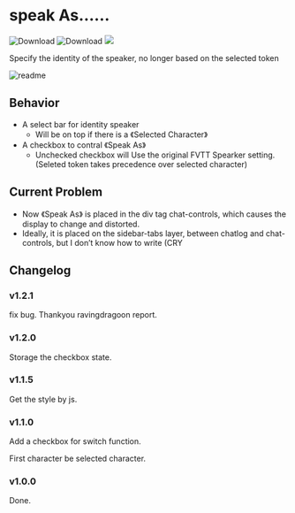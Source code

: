 # speak As……

![Download](https://img.shields.io/github/downloads/hktrpg/foundryVTT-speak-as/total)
![Download](https://img.shields.io/badge/Foundry-v0.8.9-informational)
<a href="https://patreon.com/HKTRPG"><img src="https://img.shields.io/endpoint.svg?url=https://shieldsio-patreon.vercel.app/api/?username=HKTRPG&type=patrons" /></a>

Specify the identity of the speaker, no longer based on the selected token

![readme](./readme.png)

## Behavior

- A select bar for identity speaker
  - Will be on top if there is a 《Selected Character》
- A checkbox to contral 《Speak As》
  - Unchecked checkbox will Use the original FVTT Spearker setting.(Seleted token takes precedence over selected character)

## Current Problem

- Now 《Speak As》 is placed in the div tag chat-controls, which causes the display to change and distorted.
- Ideally, it is placed on the sidebar-tabs layer, between chatlog and chat-controls, but I don’t know how to write (CRY

## Changelog

### v1.2.1

fix bug. Thankyou ravingdragoon report.

### v1.2.0

Storage the checkbox state.

### v1.1.5

Get the style by js.

### v1.1.0

Add a checkbox for switch function.

First character be selected character.

### v1.0.0

Done.
